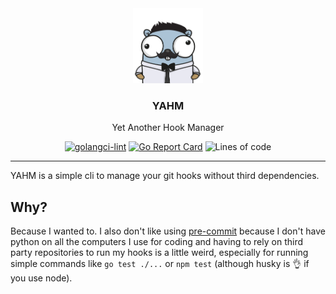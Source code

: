 
<div align="center">
<a href="https://gopherize.me">
<img src="assets/gopher.png" height="120" alt="gopher with moustache">
</a>

### YAHM
Yet Another Hook Manager

[![golangci-lint](https://github.com/MrMarble/yahm/actions/workflows/golangci.yml/badge.svg)](https://github.com/MrMarble/yahm/actions/workflows/golangci.yml)
[![Go Report Card](https://goreportcard.com/badge/github.com/mrmarble/yahm)](https://goreportcard.com/report/github.com/mrmarble/yahm)
![Lines of code](https://img.shields.io/tokei/lines/github/mrmarble/yahm)
</div>

---

YAHM is a simple cli to manage your git hooks without third dependencies.

## Why?

Because I wanted to. I also don't like using [pre-commit](https://pre-commit.com/) because I don't have python on all the computers I use for coding and having to rely on third party repositories to run my hooks is a little weird, especially for running simple commands like `go test ./...` or `npm test` (although husky is :ok_hand: if you use node).
